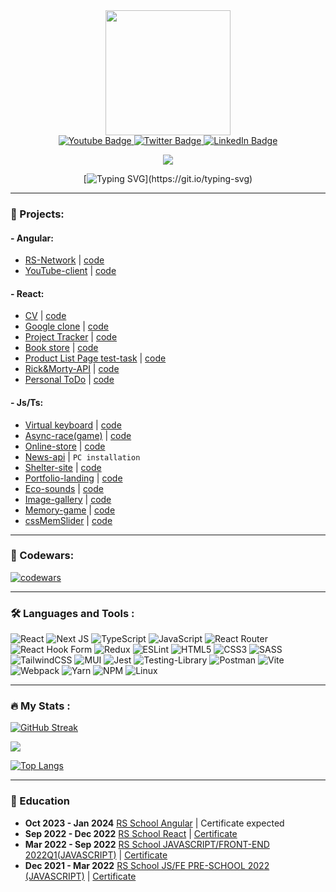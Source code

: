 <div id="header" align="center">
  <img src="https://media.giphy.com/media/RbDKaczqWovIugyJmW/giphy.gif" width="200"/>
</div>

<div id="badges" align="center">
  <a href="https://t.me/kornul665">
  <img src="https://img.shields.io/badge/Telegram-blue?style=for-the-badge&logo=telegram&logoColor=white" alt="Youtube Badge"/>
  </a>
 <a href="mailto:u.karnialiuk@gmail.com">
  <img src="https://img.shields.io/badge/Gmail-red?style=for-the-badge&logo=gmail&logoColor=white" alt="Twitter Badge"/>
  </a>
  <a href="https://www.linkedin.com/in/uladzimir-karnialiuk/">
  <img src="https://img.shields.io/badge/LinkedIn-blue?style=for-the-badge&logo=linkedin&logoColor=white" alt="LinkedIn Badge"/>
  </a>

  ![](https://komarev.com/ghpvc/?username=kornull&style=for-the-badge&color=blue)

</div>

<div align="center">

[![Typing SVG](https://readme-typing-svg.herokuapp.com?font=Martian+Mono&size=20&duration=2000&pause=1000&color=A9FF00FF&background=000000&center=true&&vCenter=true&multiline=true&width=800&height=100&lines=Hey!+I'm+a+Frontend+developer.;My+goal+is+the+creation+of+quality+and;marketable+products!)](https://git.io/typing-svg)

</div>

---

### 📁 Projects:
#### - Angular:
 * [RS-Network](https://kornull-rs-network.netlify.app/) | [code](https://github.com/Kornull/rs-network)
 * [YouTube-client](https://kornull-angular.netlify.app/) | [code](https://github.com/Kornull/Youtube-App)
   
#### - React:
 * [CV](https://portfolio-kornull.netlify.app/) | [code](https://github.com/Kornull/CV)
 * [Google clone](https://kornull-google-clone.vercel.app/) | [code](https://github.com/Kornull/google-clone)
 * [Project Tracker](https://kornull-project-tracker.netlify.app/) | [code](https://github.com/Kornull/Project-tracker)
 * [Book store](https://react-testovoe-zadanie.vercel.app/) | [code](https://github.com/Kornull/slmax-react-testovoe-zadanie)
 * [Product List Page test-task](https://kornull-product-list.netlify.app) | [code](https://github.com/Kornull/product-list-page-test)
 * [Rick&Morty-API](https://kornull.netlify.app/) | [code](https://github.com/Kornull/Rick-and-Morty-React)
 * [Personal ToDo](https://kornull-personal-todo.netlify.app/) | [code](https://github.com/Kornull/todo_list)

#### - Js/Ts:
 * [Virtual keyboard](https://kornull.github.io/virtualKeyboard/keyboard/) | [code](https://github.com/Kornull/virtualKeyboard)
 * [Async-race(game)](https://kornull-async-race.netlify.app) | [code](https://github.com/Kornull/RS-School-Stage-1-2/tree/asynk-race)
 * [Online-store](https://kornull.github.io/Online-store/store) | [code](https://github.com/Kornull/Online-store)
 * [News-api](https://github.com/Kornull/News-API) | `PC installation`
 * [Shelter-site](https://kornull-shelder.netlify.app) | [code](https://github.com/Kornull/Shelter)
 * [Portfolio-landing](https://rolling-scopes-school.github.io/kornull-JSFEPRESCHOOL/portfolio/) | [code](https://github.com/Kornull/RSSchool-stage0/tree/portfolio-part3)
 * [Eco-sounds](https://rolling-scopes-school.github.io/kornull-JSFEPRESCHOOL/eco-sounds/) | [code](https://github.com/Kornull/RSSchool-stage0/tree/eco-sounds)
 * [Image-gallery](https://rolling-scopes-school.github.io/kornull-JSFEPRESCHOOL/image-galery/) | [code](https://github.com/Kornull/RSSchool-stage0/tree/image-galery)
 * [Memory-game](https://rolling-scopes-school.github.io/kornull-JSFEPRESCHOOL/memory-game/) | [code](https://github.com/Kornull/RSSchool-stage0/tree/memory-game)
 * [cssMemSlider](https://kornull.github.io/cssMemSlider/cssMemSlider/) | [code](https://github.com/Kornull/cssMemSlider)

 ---

### 🚀 Codewars:
[![codewars](https://www.codewars.com/users/Kornull/badges/large)](https://www.codewars.com/users/Kornull)

 ---

### 🛠 Languages and Tools :
<div >

![React](https://img.shields.io/badge/react-%2320232a.svg?style=for-the-badge&logo=react&logoColor=%2361DAFB)
![Next JS](https://img.shields.io/badge/Next-black?style=for-the-badge&logo=next.js&logoColor=white)
![TypeScript](https://img.shields.io/badge/typescript-%23007ACC.svg?style=for-the-badge&logo=typescript&logoColor=white)
![JavaScript](https://img.shields.io/badge/javascript-%23323330.svg?style=for-the-badge&logo=javascript&logoColor=%23F7DF1E)
![React Router](https://img.shields.io/badge/React_Router-CA4245?style=for-the-badge&logo=react-router&logoColor=white)
![React Hook Form](https://img.shields.io/badge/React%20Hook%20Form-%23EC5990.svg?style=for-the-badge&logo=reacthookform&logoColor=white&color=263238)
![Redux](https://img.shields.io/badge/redux-%23593d88.svg?style=for-the-badge&logo=redux&logoColor=white)
![ESLint](https://img.shields.io/badge/ESLint-4B3263?style=for-the-badge&logo=eslint&logoColor=white)
![HTML5](https://img.shields.io/badge/html5-%23E34F26.svg?style=for-the-badge&logo=html5&logoColor=white)
![CSS3](https://img.shields.io/badge/css3-%231572B6.svg?style=for-the-badge&logo=css3&logoColor=white)
![SASS](https://img.shields.io/badge/SASS-hotpink.svg?style=for-the-badge&logo=SASS&logoColor=white)
![TailwindCSS](https://img.shields.io/badge/tailwindcss-%2338B2AC.svg?style=for-the-badge&logo=tailwind-css&logoColor=white)
![MUI](https://img.shields.io/badge/MUI-%230081CB.svg?style=for-the-badge&logo=mui&logoColor=white)
![Jest](https://img.shields.io/badge/-jest-%23C21325?style=for-the-badge&logo=jest&logoColor=white)
![Testing-Library](https://img.shields.io/badge/-TestingLibrary-%23E33332?style=for-the-badge&logo=testing-library&logoColor=white)
![Postman](https://img.shields.io/badge/Postman-FF6C37?style=for-the-badge&logo=postman&logoColor=white)
![Vite](https://img.shields.io/badge/vite-%23646CFF.svg?style=for-the-badge&logo=vite&logoColor=white)
![Webpack](https://img.shields.io/badge/webpack-%238DD6F9.svg?style=for-the-badge&logo=webpack&logoColor=black)
![Yarn](https://img.shields.io/badge/yarn-%232C8EBB.svg?style=for-the-badge&logo=yarn&logoColor=white)
![NPM](https://img.shields.io/badge/NPM-%23CB3837.svg?style=for-the-badge&logo=npm&logoColor=white)
![Linux](https://img.shields.io/badge/Linux-FCC624?style=for-the-badge&logo=linux&logoColor=black)

</div>

 ---

### 🔥 My Stats :
[![GitHub Streak](https://github-readme-streak-stats-olive.vercel.app?user=Kornull&theme=chartreuse_dark&&hide_border=true)](https://git.io/streak-stats)

![](http://github-profile-summary-cards.vercel.app/api/cards/stats?username=kornull&theme=chartreuse_dark)

[![Top Langs](https://github-readme-stats.vercel.app/api/top-langs/?username=kornull&layout=compact&theme=chartreuse-dark&hide_border=true)](https://github.com/anuraghazra/github-readme-stats)

 ---

 ### :book: Education
- **Oct 2023 - Jan 2024** [RS School Angular](https://rs.school/angular/) | Certificate expected
- **Sep 2022 - Dec 2022** [RS School React](https://rs.school/react/) | [Certificate](https://app.rs.school/certificate/dqot7sf6)
- **Mar 2022 - Sep 2022** [RS School JAVASCRIPT/FRONT-END 2022Q1(JAVASCRIPT)](https://rs.school/js/) | [Certificate](https://app.rs.school/certificate/60gbxy8l)</br>
- **Dec 2021 - Mar 2022** [RS School JS/FE PRE-SCHOOL 2022 (JAVASCRIPT)](https://rs.school/js-stage0/) | [Certificate](https://app.rs.school/certificate/wono6cx6)</br>

